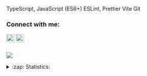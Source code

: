 TypeScript, JavaScript (ES6+)
ESLint, Prettier
Vite
Git

### Connect with me:
[<img align="left" alt="ArtemiyBelkin | telegram" width="22px" src="https://mskvos.ru/image/catalog/teleg_ico.png" />][tg]
[<img align="left" alt="ArtemiyBelkin | VK" width="22px" src="https://cdn.jsdelivr.net/npm/simple-icons@v3/icons/vk.svg" />][vk]

<br />

[vk]: https://vk.com/belarty
[tg]: https://t.me/abelarty
<br />
![](https://komarev.com/ghpvc/?username=klimhammet62)
<details>
  <summary>:zap: Statistics:</summary>
   <img align="left" alt="codeSTACKr's GitHub Stats" src="https://github-readme-stats.vercel.app/api/top-langs/?username=klimhammet62&langs_count=8&layout=compact&theme=dark" />
    <br />
    <img align="left" alt="codeSTACKr's GitHub Stats" src="https://github-readme-stats.vercel.app/api?username=klimhammet62&show_icons=true&theme=dark" />
</details>
